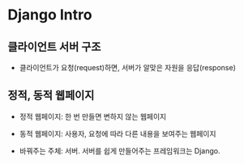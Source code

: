 # Django Intro

## 클라이언트 서버 구조

- 클라이언트가 요청(request)하면, 서버가 알맞은 자원을 응답(response)

## 정적, 동적 웹페이지

- 정적 웹페이지: 한 번 만들면 변하지 않는 웹페이지

- 동적 웹페이지: 사용자, 요청에 따라 다른 내용을 보여주는 웹페이지

- 바꿔주는 주체: 서버. 서버를 쉽게 만들어주는 프레임워크는 Django.
